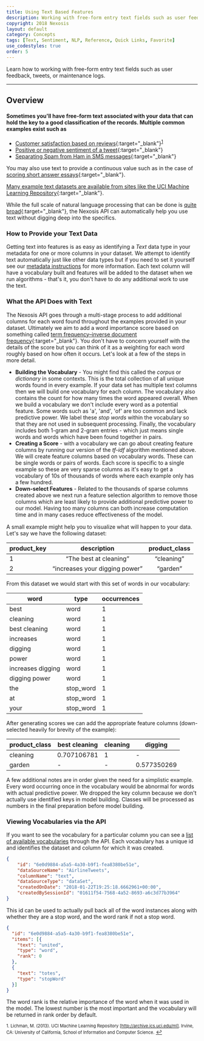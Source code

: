 ```yaml
---
title: Using Text Based Features
description: Working with free-form entry text fields such as user feedback, tweets, or maintenance logs
copyright: 2018 Nexosis 
layout: default
category: Concepts
tags: [Text, Sentiment, NLP, Reference, Quick Links, Favorite]
use_codestyles: true
order: 5
---
```

Learn how to working with free-form entry text fields such as user feedback, tweets, or maintenance logs.

------

## Overview

#### Sometimes you'll have free-form text associated with your data that can hold the key to a good classification of the records. Multiple common examples exist such as

- [Customer satisfaction based on reviews](https://archive.ics.uci.edu/ml/datasets/Amazon+Commerce+reviews+set){:target="_blank"}<sup name="a1">[1](#f1)</sup>
- [Positive or negative sentiment of a tweet](https://www.kaggle.com/c/twitter-airlines-sentiment-analysis){:target="_blank"}
- [Separating Spam from Ham in SMS messages](https://www.kaggle.com/uciml/sms-spam-collection-dataset){:target="_blank"}

You may also use text to provide a continuous value such as in the case of [scoring short answer essays](https://www.kaggle.com/c/asap-aes){:target="_blank"}.

[Many example text datasets are available from sites like the UCI Machine Learning Repository](https://archive.ics.uci.edu/ml/datasets.html?area=&att=&format=&numAtt=&numIns=&sort=nameUp&task=&type=text&view=table){:target="_blank"}.

While the full scale of natural language processing that can be done is [quite broad](https://en.wikipedia.org/wiki/Natural-language_processing){:target="_blank"}, the Nexosis API can automatically help you use text without digging deep into the specifics.

### How to Provide your Text Data
Getting text into features is as easy as identifying a *Text* data type in your metadata for one or more columns in your dataset. We attempt to identify text automatically just like other data types but if you need to set it yourself see our [metadata instructions](http://docs.nexosis.com/guides/columnmetadata) for more information. Each text column will have a vocabulary built and features will be added to the dataset when we run algorithms - that's it, you don't have to do any additional work to use the text. 

### What the API Does with Text
The Nexosis API goes through a multi-stage process to add additional columns for each word found throughout the examples provided in your dataset. Ultimately we aim to add a word importance score based on something called [term frequency–inverse document frequency](https://en.wikipedia.org/wiki/Tf%E2%80%93idf){:target="_blank"}. You don't have to concern yourself with the details of the score but you can think of it as a weighting for each word roughly based on how often it occurs. Let's look at a few of the steps in more detail.

- **Building the Vocabulary** - You might find this called the *corpus* or *dictionary* in some contexts. This is the total collection of all unique words found in every example. If your data set has multiple text columns then we will build one vocabulary for each column. The vocabulary also contains the count for how many times the word appeared overall. When we build a vocabulary we don't include every word as a potential feature. Some words such as 'a', 'and', 'of' are too common and lack predictive power. We label these *stop words* within the vocabulary so that they are not used in subsequent processing. Finally, the vocabulary includes both 1-gram and 2-gram entries - which just means single words and words which have been found together in pairs. 
- **Creating a Score** - with a vocabulary we can go about creating feature columns by running our version of the *tf-idf* algorithm mentioned above. We will create feature columns based on vocabulary words. These can be single words or pairs of words. Each score is specific to a single example so these are very sparse columns as it's easy to get a vocabulary of 10s of thousands of words where each example only has a few hundred.
- **Down-select Features** - Related to the thousands of sparse columns created above we next run a feature selection algorithm to remove those columns which are least likely to provide additional predictive power to our model. Having too many columns can both increase computation time and in many cases reduce effectiveness of the model.

<div style="margin:15px 0;">A small example might help you to visualize what will happen to your data. Let's say we have the following dataset:</div>

<table class="table table-striped">
  <thead>
    <tr>
      <th style="text-align: left">product_key</th>
      <th style="text-align: center">description</th>
      <th style="text-align: center">product_class</th>
    </tr>
  </thead>
  <tbody>
    <tr>
      <td style="text-align: left">1</td>
      <td style="text-align: center">“The best at cleaning”</td>
      <td style="text-align: center">“cleaning”</td>
    </tr>
    <tr>
      <td style="text-align: left">2</td>
      <td style="text-align: center">“increases your digging power”</td>
      <td style="text-align: center">“garden”</td>
    </tr>
  </tbody>
</table>

<div style="margin:15px 0;">From this dataset we would start with this set of words in our vocabulary:</div>

<table class="table table-striped">
  <thead>
    <tr>
      <th>word</th>
      <th>type</th>
      <th>occurrences</th>
    </tr>
  </thead>
  <tbody>
    <tr>
      <td>best</td>
      <td>word</td>
      <td>1</td>
    </tr>
    <tr>
      <td>cleaning</td>
      <td>word</td>
      <td>1</td>
    </tr>
    <tr>
      <td>best cleaning</td>
      <td>word</td>
      <td>1</td>
    </tr>
    <tr>
      <td>increases</td>
      <td>word</td>
      <td>1</td>
    </tr>
    <tr>
      <td>digging</td>
      <td>word</td>
      <td>1</td>
    </tr>
    <tr>
      <td>power</td>
      <td>word</td>
      <td>1</td>
    </tr>
    <tr>
      <td>increases digging</td>
      <td>word</td>
      <td>1</td>
    </tr>
    <tr>
      <td>digging power</td>
      <td>word</td>
      <td>1</td>
    </tr>
    <tr>
      <td>the</td>
      <td>stop_word</td>
      <td>1</td>
    </tr>
    <tr>
      <td>at</td>
      <td>stop_word</td>
      <td>1</td>
    </tr>
    <tr>
      <td>your</td>
      <td>stop_word</td>
      <td>1</td>
    </tr>
  </tbody>
</table>

<div style="margin:15px 0;">After generating scores we can add the appropriate feature columns (down-selected heavily for brevity of the example):</div>

<table class="table table-striped">
  <thead>
    <tr>
      <th>product_class</th>
      <th>best cleaning</th>
      <th>cleaning</th>
      <th>digging</th>
    </tr>
  </thead>
  <tbody>
    <tr>
      <td>cleaning</td>
      <td>0.707106781</td>
      <td>1</td>
      <td>-</td>
    </tr>
    <tr>
      <td>garden</td>
      <td>-</td>
      <td>-</td>
      <td>0.577350269</td>
    </tr>
  </tbody>
</table>

<div style="margin-top:15px;">A few additional notes are in order given the need for a simplistic example. Every word occurring once in the vocabulary would be abnormal for words with actual predictive power. We dropped the key column because we don't actually use identified keys in model building. Classes will be processed as numbers in the final preparation before model building.</div>

### Viewing Vocabularies via the API
If you want to see the vocabulary for a particular column you can see a [list of available vocabularies](https://developers.nexosis.com/docs/services/98847a3fbbe64f73aa959d3cededb3af/operations/5a67315badf47c095051206d) through the API. Each vocabulary has a unique id and identifies the dataset and column for which it was created. 

``` json
{
    "id": "6e0d9884-a5a5-4a30-b9f1-fea8380be51e",
    "dataSourceName": "AirlineTweets",
    "columnName": "text",
    "dataSourceType": "dataSet",
    "createdOnDate": "2018-01-22T19:25:18.6662961+00:00",
    "createdBySessionId": "01611f54-7568-4a52-8693-a6c3d77b3964"
}
```
This id can be used to actually pull back all of the word instances along with whether they are a stop word, and the word rank if not a stop word.

``` json
{
  "id": "6e0d9884-a5a5-4a30-b9f1-fea8380be51e",
  "items": [{
    "text": "united",
    "type": "word",
    "rank": 0
  },
  {
    "text": "totes",
    "type": "stopWord"
  }]
}
```
The word rank is the relative importance of the word when it was used in the model. The lowest number is the most important and the vocabulary will be returned in rank order by default.

<span id="f1" style="font-size:.8em">1. Lichman, M. (2013). UCI Machine Learning Repository [http://archive.ics.uci.edu/ml]. Irvine, CA: University of California, School of Information and Computer Science.</span> [↩](#a1)